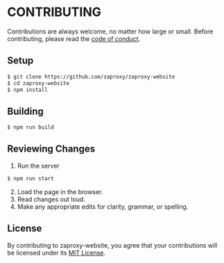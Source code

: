 # CONTRIBUTING

Contributions are always welcome, no matter how large or small. Before contributing,
please read the [code of conduct](https://github.com/zaproxy/.github/blob/master/.github/CODE_OF_CONDUCT.md).

## Setup

```sh
$ git clone https://github.com/zaproxy/zaproxy-website
$ cd zaproxy-website
$ npm install
```

## Building

```sh
$ npm run build
```

## Reviewing Changes

1. Run the server

```sh
$ npm run start
```

2. Load the page in the browser.
3. Read changes out loud.
4. Make any appropriate edits for clarity, grammar, or spelling.

## License

By contributing to zaproxy-website, you agree that your contributions will be licensed
under its [MIT License](LICENSE).
